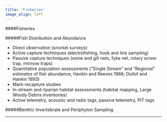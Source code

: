 ```yaml
---
title: 'Fisheries'
image_align: left
---
```

####Fisheries

#####Fish Distribution and Abundance
* Direct observation (snorkel surveys)
* Active capture techniques (electrofishing, hook and line sampling)
* Passive capture techniques (seine and gill nets, fyke net, rotary screw trap, minnow traps)
* Quantitative population assessments (“Single Stream” and “Regional” estimates of fish abundance, Hankin and Reeves 1988; Dollof and Hankin 1993)
* Mark-recapture studies
* In-stream and riparian habitat assessments (habitat mapping, Large Woody Debris inventories)
* Active telemetry, acoustic and radio tags, passive telemetry, PIT tags

#####Benthic Invertebrate and Periphyton Sampling

---